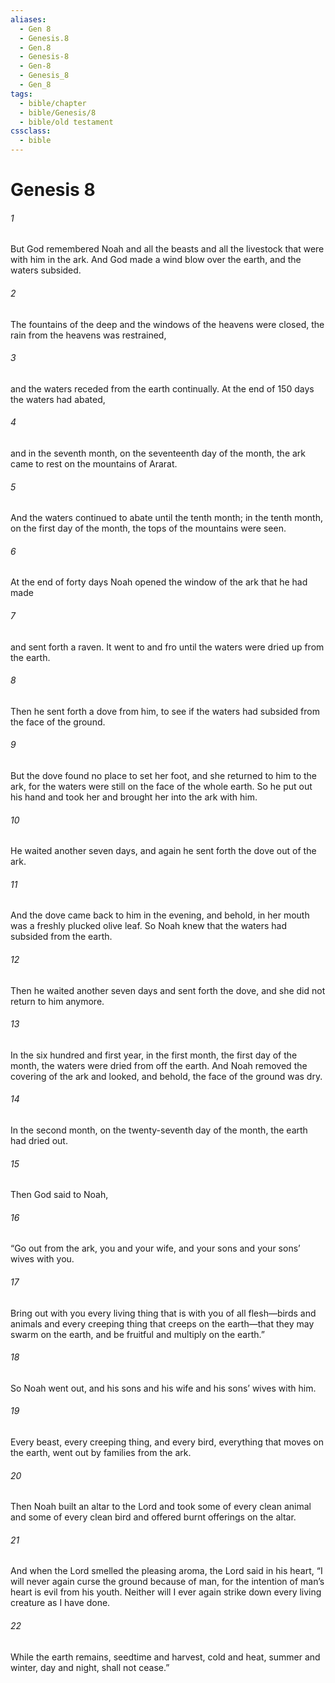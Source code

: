 ```yaml
---
aliases:
  - Gen 8
  - Genesis.8
  - Gen.8
  - Genesis-8
  - Gen-8
  - Genesis_8
  - Gen_8
tags:
  - bible/chapter
  - bible/Genesis/8
  - bible/old testament
cssclass:
  - bible
---
```


# Genesis 8

###### 1
But God remembered Noah and all the beasts and all the livestock that were with him in the ark. And God made a wind blow over the earth, and the waters subsided.
###### 2
The fountains of the deep and the windows of the heavens were closed, the rain from the heavens was restrained,
###### 3
and the waters receded from the earth continually. At the end of 150 days the waters had abated,
###### 4
and in the seventh month, on the seventeenth day of the month, the ark came to rest on the mountains of Ararat.
###### 5
And the waters continued to abate until the tenth month; in the tenth month, on the first day of the month, the tops of the mountains were seen.
###### 6
At the end of forty days Noah opened the window of the ark that he had made
###### 7
and sent forth a raven. It went to and fro until the waters were dried up from the earth.
###### 8
Then he sent forth a dove from him, to see if the waters had subsided from the face of the ground.
###### 9
But the dove found no place to set her foot, and she returned to him to the ark, for the waters were still on the face of the whole earth. So he put out his hand and took her and brought her into the ark with him.
###### 10
He waited another seven days, and again he sent forth the dove out of the ark.
###### 11
And the dove came back to him in the evening, and behold, in her mouth was a freshly plucked olive leaf. So Noah knew that the waters had subsided from the earth.
###### 12
Then he waited another seven days and sent forth the dove, and she did not return to him anymore.
###### 13
In the six hundred and first year, in the first month, the first day of the month, the waters were dried from off the earth. And Noah removed the covering of the ark and looked, and behold, the face of the ground was dry.
###### 14
In the second month, on the twenty-seventh day of the month, the earth had dried out.
###### 15
Then God said to Noah,
###### 16
“Go out from the ark, you and your wife, and your sons and your sons’ wives with you.
###### 17
Bring out with you every living thing that is with you of all flesh—birds and animals and every creeping thing that creeps on the earth—that they may swarm on the earth, and be fruitful and multiply on the earth.”
###### 18
So Noah went out, and his sons and his wife and his sons’ wives with him.
###### 19
Every beast, every creeping thing, and every bird, everything that moves on the earth, went out by families from the ark.
###### 20
Then Noah built an altar to the Lord and took some of every clean animal and some of every clean bird and offered burnt offerings on the altar.
###### 21
And when the Lord smelled the pleasing aroma, the Lord said in his heart, “I will never again curse the ground because of man, for the intention of man’s heart is evil from his youth. Neither will I ever again strike down every living creature as I have done.
###### 22
While the earth remains, seedtime and harvest, cold and heat, summer and winter, day and night, shall not cease.”


